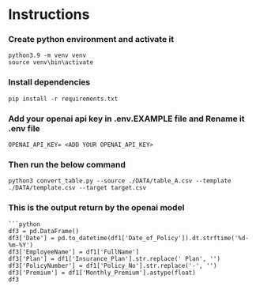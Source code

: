 # Instructions

### Create python environment and activate it
```
python3.9 -m venv venv
source venv\bin\activate
```
### Install dependencies

```
pip install -r requirements.txt
```

### Add your openai api key in .env.EXAMPLE file and Rename it .env file
```
OPENAI_API_KEY= <ADD YOUR OPENAI_API_KEY>
```


### Then run the below command

``` 
python3 convert_table.py --source ./DATA/table_A.csv --template ./DATA/template.csv --target target.csv    
```



### This is the output return by the openai model
```
```python
df3 = pd.DataFrame()
df3['Date'] = pd.to_datetime(df1['Date_of_Policy']).dt.strftime('%d-%m-%Y')
df3['EmployeeName'] = df1['FullName']
df3['Plan'] = df1['Insurance_Plan'].str.replace(' Plan', '')
df3['PolicyNumber'] = df1['Policy_No'].str.replace('-', '')
df3['Premium'] = df1['Monthly_Premium'].astype(float)
df3

```